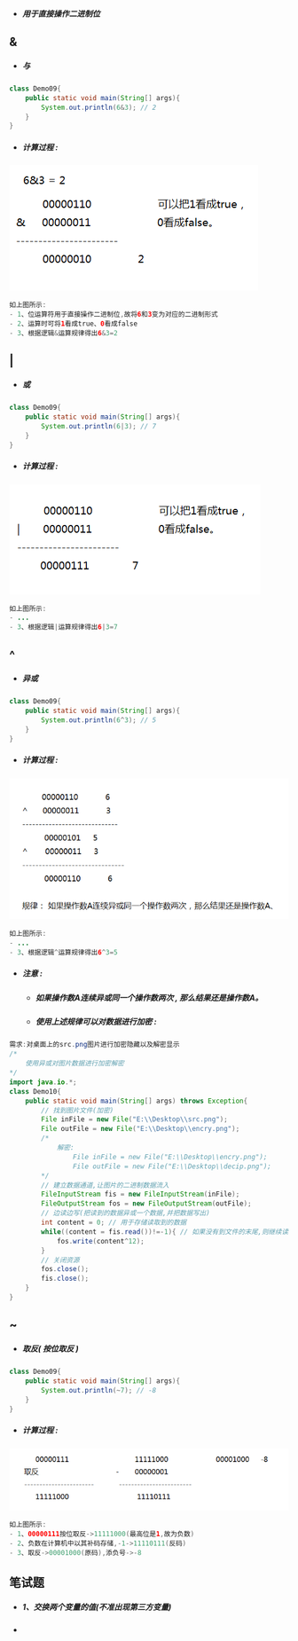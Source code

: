 * ##### 用于直接操作二进制位

## &

* ##### 与

```java
class Demo09{
    public static void main(String[] args){
        System.out.println(6&3); // 2
    }
}
```

* ##### 计算过程 :

![](/assets/与运算计算过程.png)

```java
如上图所示:
- 1、位运算符用于直接操作二进制位,故将6和3变为对应的二进制形式
- 2、运算时可将1看成true、0看成false
- 3、根据逻辑&运算规律得出6&3=2
```

## \|

* ##### 或

```java
class Demo09{
    public static void main(String[] args){
        System.out.println(6|3); // 7
    }
}
```

* ##### 计算过程 :

![](/assets/或运算计算过程.png)

```java
如上图所示:
- ...
- 3、根据逻辑|运算规律得出6|3=7
```

## ^

* ##### 异或

```java
class Demo09{
    public static void main(String[] args){
        System.out.println(6^3); // 5
    }
}
```

* ##### 计算过程 :

![](/assets/异或运算计算过程.png)

```java
如上图所示:
- ...
- 3、根据逻辑^运算规律得出6^3=5
```

* ##### 注意 :

  * ##### 如果操作数A连续异或同一个操作数两次 , 那么结果还是操作数A。
  * ##### 使用上述规律可以对数据进行加密 :

```java
需求:对桌面上的src.png图片进行加密隐藏以及解密显示
/*
    使用异或对图片数据进行加密解密
*/
import java.io.*;
class Demo10{
    public static void main(String[] args) throws Exception{
        // 找到图片文件(加密)
        File inFile = new File("E:\\Desktop\\src.png");
        File outFile = new File("E:\\Desktop\\encry.png");
        /*
            解密:
                File inFile = new File("E:\\Desktop\\encry.png");
                File outFile = new File("E:\\Desktop\\decip.png");
        */
        // 建立数据通道,让图片的二进制数据流入
        FileInputStream fis = new FileInputStream(inFile);
        FileOutputStream fos = new FileOutputStream(outFile);
        // 边读边写(把读到的数据异或一个数据,并把数据写出)
        int content = 0; // 用于存储读取到的数据
        while((content = fis.read())!=-1){ // 如果没有到文件的末尾,则继续读取数据,读取到的数据已经存储到content变量中了
            fos.write(content^12);
        }
        // 关闭资源
        fos.close();
        fis.close();
    }
}
```

## ~

* ##### 取反\( 按位取反 \)

```java
class Demo09{
    public static void main(String[] args){
        System.out.println(~7); // -8
    }
}
```

* ##### 计算过程 :

![](/assets/取反运算计算过程.png)

```java
如上图所示:
- 1、00000111按位取反->11111000(最高位是1,故为负数)
- 2、负数在计算机中以其补码存储,-1->11110111(反码)
- 3、取反->00001000(原码),添负号->-8
```

## 笔试题

* ##### 1、交换两个变量的值\(不准出现第三方变量\)
* ##### 





